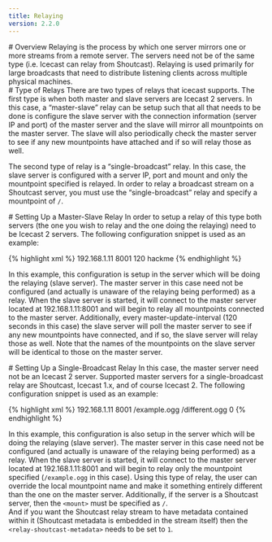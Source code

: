 ```yaml
---
title: Relaying
version: 2.2.0
---
```


<div class="article" markdown="1">
# Overview
Relaying is the process by which one server mirrors one or more streams from a remote server. The servers
need not be of the same type (i.e. Icecast can relay from Shoutcast). Relaying is used primarily for large
broadcasts that need to distribute listening clients across multiple physical machines.

</div>

<div class="article" markdown="1">
# Type of Relays
There are two types of relays that icecast supports.  
The first type is when both master and slave servers are Icecast 2 servers. In this case, a “master-slave” relay
can be setup such that all that needs to be done is configure the slave server with the connection information
(server IP and port) of the master server and the slave will mirror all mountpoints on the master server. The slave
will also periodically check the master server to see if any new mountpoints have attached and if so will relay those
as well.  

The second type of relay is a “single-broadcast” relay. In this case, the slave server is configured with a
server IP, port and mount and only the mountpoint specified is relayed. In order to relay a broadcast stream on
a Shoutcast server, you must use the “single-broadcast” relay and specify a mountpoint of `/`.

</div>

<div class="article" markdown="1">
# Setting Up a Master-Slave Relay
In order to setup a relay of this type both servers (the one you wish to relay and the one doing the relaying)
need to be Icecast 2 servers. The following configuration snippet is used as an example:

{% highlight xml %}
<master-server>192.168.1.11</master-server>
<master-server-port>8001</master-server-port>
<master-update-interval>120</master-update-interval>
<master-password>hackme</master-password>
{% endhighlight %}

In this example, this configuration is setup in the server which will be doing the relaying (slave server).
The master server in this case need not be configured (and actually is unaware of the relaying being performed)
as a relay. When the slave server is started, it will connect to the master server located at 192.168.1.11:8001
and will begin to relay all mountpoints connected to the master server. Additionally, every master-update-interval
(120 seconds in this case) the slave server will poll the master server to see if any new mountpoints have connected,
and if so, the slave server will relay those as well. Note that the names of the mountpoints on the slave server will
be identical to those on the master server. 

</div>

<div class="article" markdown="1">
# Setting Up a Single-Broadcast Relay
In this case, the master server need not be an Icecast 2 server. Supported master servers for a single-broadcast
relay are Shoutcast, Icecast 1.x, and of course Icecast 2. The following configuration snippet is used as an example:

{% highlight xml %}
<relay>
    <server>192.168.1.11</server>
    <port>8001</port>
    <mount>/example.ogg</mount>
    <local-mount>/different.ogg</local-mount>
    <relay-shoutcast-metadata>0</relay-shoutcast-metadata>
</relay>
{% endhighlight %}

In this example, this configuration is also setup in the server which will be doing the relaying (slave server). 
The master server in this case need not be configured (and actually is unaware of the relaying being performed) as a
relay. When the slave server is started, it will connect to the master server located at 192.168.1.11:8001 and will
begin to relay only the mountpoint specified (`/example.ogg` in this case). Using this type of relay, the user can
override the local mountpoint name and make it something entirely different than the one on the master server.
Additionally, if the server is a Shoutcast server, then the `<mount>` must be specified as `/`.  
And if you want the Shoutcast relay stream to have metadata contained within it (Shoutcast metadata is embedded
in the stream itself) then the `<relay-shoutcast-metadata>` needs to be set to `1`.

</div>
